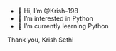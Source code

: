 - 👋 Hi, I’m @Krish-198
- 👀 I’m interested in Python
- 🌱 I’m currently learning Python

Thank you,
Krish Sethi
